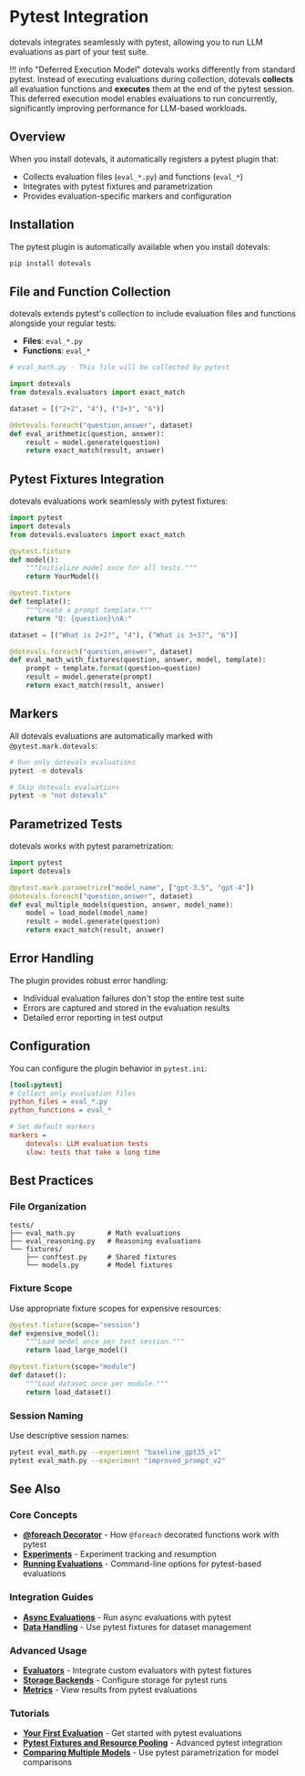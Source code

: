 # Pytest Integration

dotevals integrates seamlessly with pytest, allowing you to run LLM evaluations as part of your test suite.

!!! info "Deferred Execution Model"
    dotevals works differently from standard pytest. Instead of executing evaluations during collection, dotevals **collects** all evaluation functions and **executes** them at the end of the pytest session. This deferred execution model enables evaluations to run concurrently, significantly improving performance for LLM-based workloads.

## Overview

When you install dotevals, it automatically registers a pytest plugin that:

- Collects evaluation files (`eval_*.py`) and functions (`eval_*`)
- Integrates with pytest fixtures and parametrization
- Provides evaluation-specific markers and configuration

## Installation

The pytest plugin is automatically available when you install dotevals:

```bash
pip install dotevals
```

## File and Function Collection

dotevals extends pytest's collection to include evaluation files and functions alongside your regular tests:

- **Files**: `eval_*.py`
- **Functions**: `eval_*`

```python
# eval_math.py - This file will be collected by pytest

import dotevals
from dotevals.evaluators import exact_match

dataset = [("2+2", "4"), ("3+3", "6")]

@dotevals.foreach("question,answer", dataset)
def eval_arithmetic(question, answer):
    result = model.generate(question)
    return exact_match(result, answer)
```

## Pytest Fixtures Integration

dotevals evaluations work seamlessly with pytest fixtures:

```python
import pytest
import dotevals
from dotevals.evaluators import exact_match

@pytest.fixture
def model():
    """Initialize model once for all tests."""
    return YourModel()

@pytest.fixture
def template():
    """Create a prompt template."""
    return "Q: {question}\nA:"

dataset = [("What is 2+2?", "4"), ("What is 3+3?", "6")]

@dotevals.foreach("question,answer", dataset)
def eval_math_with_fixtures(question, answer, model, template):
    prompt = template.format(question=question)
    result = model.generate(prompt)
    return exact_match(result, answer)
```

## Markers

All dotevals evaluations are automatically marked with `@pytest.mark.dotevals`:

```bash
# Run only dotevals evaluations
pytest -m dotevals

# Skip dotevals evaluations
pytest -m "not dotevals"
```

## Parametrized Tests

dotevals works with pytest parametrization:

```python
import pytest
import dotevals

@pytest.mark.parametrize("model_name", ["gpt-3.5", "gpt-4"])
@dotevals.foreach("question,answer", dataset)
def eval_multiple_models(question, answer, model_name):
    model = load_model(model_name)
    result = model.generate(question)
    return exact_match(result, answer)
```

## Error Handling

The plugin provides robust error handling:

- Individual evaluation failures don't stop the entire test suite
- Errors are captured and stored in the evaluation results
- Detailed error reporting in test output

## Configuration

You can configure the plugin behavior in `pytest.ini`:

```ini
[tool:pytest]
# Collect only evaluation files
python_files = eval_*.py
python_functions = eval_*

# Set default markers
markers =
    dotevals: LLM evaluation tests
    slow: tests that take a long time
```

## Best Practices

### File Organization

```
tests/
├── eval_math.py        # Math evaluations
├── eval_reasoning.py   # Reasoning evaluations
└── fixtures/
    ├── conftest.py     # Shared fixtures
    └── models.py       # Model fixtures
```

### Fixture Scope

Use appropriate fixture scopes for expensive resources:

```python
@pytest.fixture(scope="session")
def expensive_model():
    """Load model once per test session."""
    return load_large_model()

@pytest.fixture(scope="module")
def dataset():
    """Load dataset once per module."""
    return load_dataset()
```

### Session Naming

Use descriptive session names:

```bash
pytest eval_math.py --experiment "baseline_gpt35_v1"
pytest eval_math.py --experiment "improved_prompt_v2"
```

## See Also

### Core Concepts
- **[@foreach Decorator](foreach.md)** - How `@foreach` decorated functions work with pytest
- **[Experiments](experiments.md)** - Experiment tracking and resumption
- **[Running Evaluations](running-evaluations.md)** - Command-line options for pytest-based evaluations

### Integration Guides
- **[Async Evaluations](async.md)** - Run async evaluations with pytest
- **[Data Handling](datasets.md)** - Use pytest fixtures for dataset management

### Advanced Usage
- **[Evaluators](evaluators.md)** - Integrate custom evaluators with pytest fixtures
- **[Storage Backends](storage.md)** - Configure storage for pytest runs
- **[Metrics](metrics.md)** - View results from pytest evaluations

### Tutorials
- **[Your First Evaluation](../tutorials/01-your-first-evaluation.md)** - Get started with pytest evaluations
- **[Pytest Fixtures and Resource Pooling](../tutorials/06-pytest-fixtures-and-resource-pooling.md)** - Advanced pytest integration
- **[Comparing Multiple Models](../tutorials/07-comparing-multiple-models.md)** - Use pytest parametrization for model comparisons
